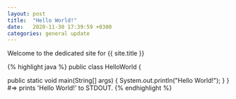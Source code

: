 ```yaml
---
layout: post
title:  "Hello World!"
date:   2020-11-30 17:39:59 +0300
categories: general update
---
```

Welcome to the dedicated site for {{ site.title }}

{% highlight java %}
public class HelloWorld {

  public static void main(String[] args) {
    System.out.println("Hello World!");
  }
}
#=> prints 'Hello World!' to STDOUT.
{% endhighlight %}
